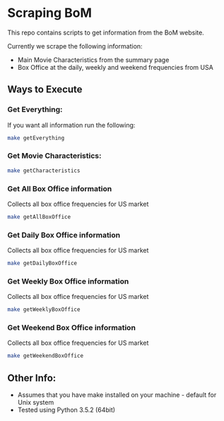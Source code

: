 # Scraping BoM

This repo contains scripts to get information from the BoM website.

Currently we scrape the following information:

* Main Movie Characteristics from the summary page
* Box Office at the daily, weekly and weekend frequencies from USA

## Ways to Execute

### Get Everything:

If you want all information run the following:

```bash
make getEverything
```

### Get Movie Characteristics:

```bash
make getCharacteristics
```

### Get All Box Office information
Collects all box office frequencies for US market
```bash
make getAllBoxOffice
```

### Get Daily Box Office information
Collects all box office frequencies for US market
```bash
make getDailyBoxOffice
```

### Get Weekly Box Office information
Collects all box office frequencies for US market
```bash
make getWeeklyBoxOffice
```

### Get Weekend Box Office information
Collects all box office frequencies for US market
```bash
make getWeekendBoxOffice
```

## Other Info:

* Assumes that you have make installed on your machine - default for Unix system
* Tested using Python 3.5.2 (64bit)
